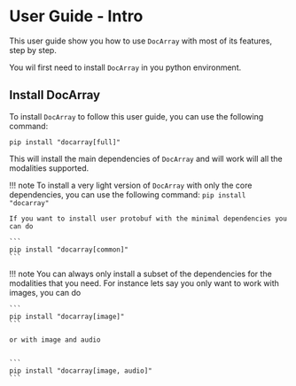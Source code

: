 # User Guide - Intro

This user guide show you how to use `DocArray` with most of its features, step by step.

You wil first need to install `DocArray` in you python environment. 
## Install DocArray

To install `DocArray` to follow this user guide, you can use the following command:

```console
pip install "docarray[full]"
```

This will install the main dependencies of `DocArray` and will work will all the modalities supported.


!!! note 
    To install a very light version of `DocArray` with only the core dependencies, you can use the following command:
    ```
    pip install "docarray"
    ``` 
    
    If you want to install user protobuf with the minimal dependencies you can do

    ```
    pip install "docarray[common]"
    ``` 

!!! note 
    You can always only install a subset of the dependencies for the modalities that you need.
    For instance lets say you only want to work with images, you can do

    ```
    pip install "docarray[image]"
    ```

    or with image and audio


    ```
    pip install "docarray[image, audio]"
    ```
